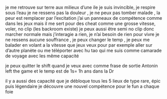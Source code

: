 
je me retrouve sur terre aux milieux d’une ile je suis invincible, je respire sous l’eau je ne ressens pas la douleur , je ne peux pas tomber malade , la peur est remplacer par l’excitation j’ai un panneaux de compétence comme dans les jeux mais il me sert pour des cheat comme une grosse vitesse, voler, no clip (les backroom existe) je peux aussi être semi no clip donc marcher normale mais j’interagie a rien, je n’ai besoin de rien pour vivre je ne ressens aucune souffrance , je peux changer le temp , je peux me balader en volant a la vitesse que jeux veux pour par exemple aller sur d’autre planète ou me téléporter avec hu tao qui me suis comme camarade de voyage avec les même capacité 

  
  

je peux quitter le shift quand je veux avec comme frase de sortie Antonin left the game et le temp est de 1s= 1h ans dans la Dr 

  

il y a aussi des capacité que je débloque tous les 5 lieux de type rare, épic puis légendaire je découvre une nouvel compétence pour le fun a chaque foie

